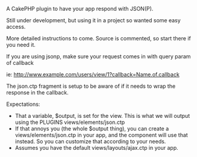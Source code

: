 A CakePHP plugin to have your app respond with JSON(P).

Still under development, but using it in a project so wanted some easy access.

More detailed instructions to come. Source is commented, so start there if you need it.

If you are using jsonp, make sure your request comes in with query param of callback

ie: http://www.example.com/users/view/1?callback=Name.of.callback

The json.ctp fragment is setup to be aware of if it needs to wrap the response in the callback.

Expectations:

* That a variable, $output, is set for the view. This is what we will output using the PLUGINS views/elements/json.ctp
* If that annoys you (the whole $output thing), you can create a views/elements/json.ctp in your app, and the component will use that instead. So you can customize that according to your needs.
* Assumes you have the default views/layouts/ajax.ctp in your app. 
